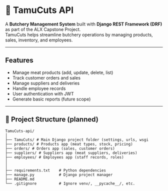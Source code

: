 # 🥩 TamuCuts API

A **Butchery Management System** built with **Django REST Framework (DRF)** as part of the ALX Capstone Project.  
TamuCuts helps streamline butchery operations by managing products, sales, inventory, and employees.

---

##  Features
- Manage meat products (add, update, delete, list)
- Track customer orders and sales
- Manage suppliers and deliveries
- Handle employee records
- User authentication with JWT
- Generate basic reports (future scope)

---
## 📂 Project Structure (planned)
```
TamuCuts-api/
│
├── TamuCuts/ # Main Django project folder (settings, urls, wsgi
├── products/ # Products app (meat types, stock, pricing)
├── orders/ # Orders app (sales, customer orders)
├── suppliers/ # Suppliers app (meat suppliers, deliveries)
├── employees/ # Employees app (staff records, roles)
│
│
├── requirements.txt    # Python dependencies
├── manage.py           # Django project manager
├── README.md
└── .gitignore          # Ignore venv/, __pycache__/, etc.

```